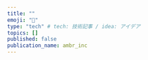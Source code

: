```yaml
---
title: ""
emoji: "🐙"
type: "tech" # tech: 技術記事 / idea: アイデア
topics: []
published: false
publication_name: ambr_inc
---
```

